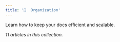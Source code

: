 ```yaml
---
title: '🤝  Organization'
---
```


Learn how to keep your docs efficient and scalable.

_11 articles in this collection._
